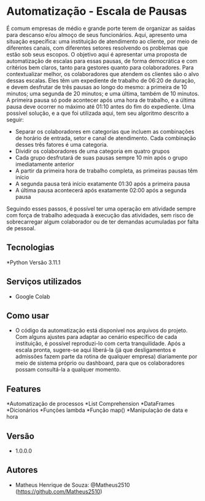# Automatização - Escala de Pausas

É comum empresas de médio e grande porte terem de organizar as saídas para descanso e/ou almoço de seus funcionários. Aqui, apresento uma situação específica: uma instituição de atendimento ao cliente, por meio de diferentes canais, com diferentes setores resolvendo os problemas que estão sob seus escopos.
O objetivo aqui é apresentar uma proposta de automatização de escalas para essas pausas, de forma democrática e com critérios bem claros, tanto para gestores quanto para colaboradores.
Para contextualizar melhor, os colaboradores que atendem os clientes são o alvo dessas escalas. Eles têm um expediente de trabalho de 06:20 de duração, e devem desfrutar de três pausas ao longo do mesmo: a primeira de 10 minutos; uma segunda de 20 minutos; e uma última, também de 10 minutos. A primeira pausa só pode acontecer após uma hora de trabalho, e a última pausa deve ocorrer no máximo até 01:10 antes do fim do expediente.
Uma possível solução, e a que foi utilizada aqui, tem seu algoritmo descrito a seguir:

* Separar os colaboradores em categorias que incluem as combinações de horário de entrada, setor e canal de atendimento. Cada combinação desses três fatores é uma categoria.
* Dividir os colaboradores de uma categoria em quatro grupos
* Cada grupo desfrutará de suas pausas sempre 10 min após o grupo imediatamente anterior
* A partir da primeira hora de trabalho completa, as primeiras pausas têm início
* A segunda pausa terá início exatamente 01:30 após a primeira pausa
* A última pausa acontecerá após exatamente 02:00 após a segunda pausa

Seguindo esses passos, é possível ter uma operação em atividade sempre com força de trabalho adequada à execução das atividades, sem risco de sobrecarregar algum colaborador ou de ter demandas acumuladas por falta de pessoal.

## Tecnologias
*Python Versão 3.11.1

## Serviços utilizados
* Google Colab

## Como usar
* O código da automatização está disponível nos arquivos do projeto. Com alguns ajustes para adaptar ao cenário específico de cada instituição, é possível reproduzi-lo com certa tranquilidade. Após a escala pronta, sugere-se aqui liberá-la (já que desligamentos e admissões fazem parte da rotina de qualquer empresa) diariamente por meio de sistema próprio ou dashboard, para que os colaboradores possam consultá-la a qualquer momento.

## Features
*Automatização de processos
*List Comprehension
*DataFrames
*Dicionários
*Funções lambda
*Função map()
*Manipulação de data e hora

## Versão
* 1.0.0.0

## Autores
* Matheus Henrique de Souza: @Matheus2510 (https://github.com/Matheus2510)
